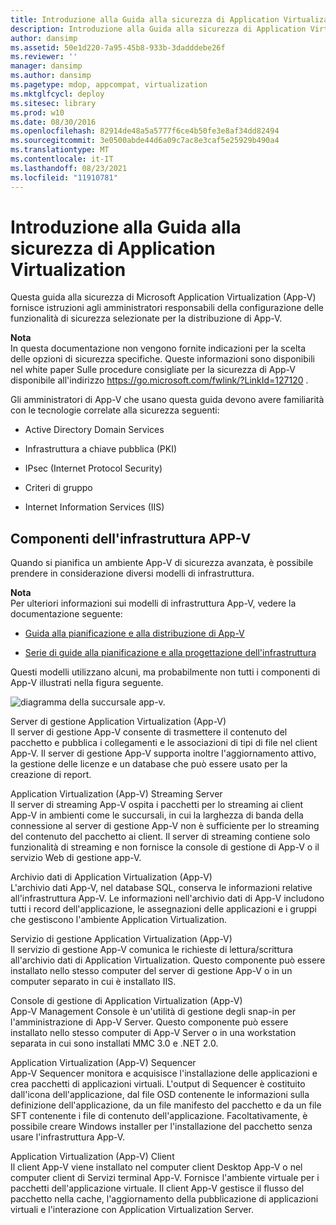 ```yaml
---
title: Introduzione alla Guida alla sicurezza di Application Virtualization
description: Introduzione alla Guida alla sicurezza di Application Virtualization
author: dansimp
ms.assetid: 50e1d220-7a95-45b8-933b-3dadddebe26f
ms.reviewer: ''
manager: dansimp
ms.author: dansimp
ms.pagetype: mdop, appcompat, virtualization
ms.mktglfcycl: deploy
ms.sitesec: library
ms.prod: w10
ms.date: 08/30/2016
ms.openlocfilehash: 82914de48a5a5777f6ce4b50fe3e8af34dd82494
ms.sourcegitcommit: 3e0500abde44d6a09c7ac8e3caf5e25929b490a4
ms.translationtype: MT
ms.contentlocale: it-IT
ms.lasthandoff: 08/23/2021
ms.locfileid: "11910781"
---
```

# <a name="introduction-to-the-application-virtualization-security-guide"></a>Introduzione alla Guida alla sicurezza di Application Virtualization


Questa guida alla sicurezza di Microsoft Application Virtualization (App-V) fornisce istruzioni agli amministratori responsabili della configurazione delle funzionalità di sicurezza selezionate per la distribuzione di App-V.

**Nota**  
In questa documentazione non vengono fornite indicazioni per la scelta delle opzioni di sicurezza specifiche. Queste informazioni sono disponibili nel white paper Sulle procedure consigliate per la sicurezza di App-V disponibile all'indirizzo <https://go.microsoft.com/fwlink/?LinkId=127120> .

 

Gli amministratori di App-V che usano questa guida devono avere familiarità con le tecnologie correlate alla sicurezza seguenti:

-   Active Directory Domain Services

-   Infrastruttura a chiave pubblica (PKI)

-   IPsec (Internet Protocol Security)

-   Criteri di gruppo

-   Internet Information Services (IIS)

## <a name="app-v-infrastructure-components"></a>Componenti dell'infrastruttura APP-V


Quando si pianifica un ambiente App-V di sicurezza avanzata, è possibile prendere in considerazione diversi modelli di infrastruttura.

**Nota**  
Per ulteriori informazioni sui modelli di infrastruttura App-V, vedere la documentazione seguente:

-   [Guida alla pianificazione e alla distribuzione di App-V](https://go.microsoft.com/fwlink/?LinkId=122063)

-   [Serie di guide alla pianificazione e alla progettazione dell'infrastruttura](https://go.microsoft.com/fwlink/?LinkId=151986)

 

Questi modelli utilizzano alcuni, ma probabilmente non tutti i componenti di App-V illustrati nella figura seguente.

![diagramma della succursale app-v.](images/appvbranchoffices.gif)

<a href="" id="application-virtualization--app-v--management-server"></a>Server di gestione Application Virtualization (App-V)  
Il server di gestione App-V consente di trasmettere il contenuto del pacchetto e pubblica i collegamenti e le associazioni di tipi di file nel client App-V. Il server di gestione App-V supporta inoltre l'aggiornamento attivo, la gestione delle licenze e un database che può essere usato per la creazione di report.

<a href="" id="application-virtualization--app-v--streaming-server"></a>Application Virtualization (App-V) Streaming Server  
Il server di streaming App-V ospita i pacchetti per lo streaming ai client App-V in ambienti come le succursali, in cui la larghezza di banda della connessione al server di gestione App-V non è sufficiente per lo streaming del contenuto del pacchetto ai client. Il server di streaming contiene solo funzionalità di streaming e non fornisce la console di gestione di App-V o il servizio Web di gestione app-V.

<a href="" id="application-virtualization--app-v--data-store"></a>Archivio dati di Application Virtualization (App-V)  
L'archivio dati App-V, nel database SQL, conserva le informazioni relative all'infrastruttura App-V. Le informazioni nell'archivio dati di App-V includono tutti i record dell'applicazione, le assegnazioni delle applicazioni e i gruppi che gestiscono l'ambiente Application Virtualization.

<a href="" id="application-virtualization--app-v--management-service"></a>Servizio di gestione Application Virtualization (App-V)  
Il servizio di gestione App-V comunica le richieste di lettura/scrittura all'archivio dati di Application Virtualization. Questo componente può essere installato nello stesso computer del server di gestione App-V o in un computer separato in cui è installato IIS.

<a href="" id="application-virtualization--app-v--management-console"></a>Console di gestione di Application Virtualization (App-V)  
App-V Management Console è un'utilità di gestione degli snap-in per l'amministrazione di App-V Server. Questo componente può essere installato nello stesso computer di App-V Server o in una workstation separata in cui sono installati MMC 3.0 e .NET 2.0.

<a href="" id="application-virtualization--app-v--sequencer"></a>Application Virtualization (App-V) Sequencer  
App-V Sequencer monitora e acquisisce l'installazione delle applicazioni e crea pacchetti di applicazioni virtuali. L'output di Sequencer è costituito dall'icona dell'applicazione, dal file OSD contenente le informazioni sulla definizione dell'applicazione, da un file manifesto del pacchetto e da un file SFT contenente i file di contenuto dell'applicazione. Facoltativamente, è possibile creare Windows installer per l'installazione del pacchetto senza usare l'infrastruttura App-V.

<a href="" id="application-virtualization--app-v--client"></a>Application Virtualization (App-V) Client  
Il client App-V viene installato nel computer client Desktop App-V o nel computer client di Servizi terminal App-V. Fornisce l'ambiente virtuale per i pacchetti dell'applicazione virtuale. Il client App-V gestisce il flusso del pacchetto nella cache, l'aggiornamento della pubblicazione di applicazioni virtuali e l'interazione con Application Virtualization Server.

 

 





